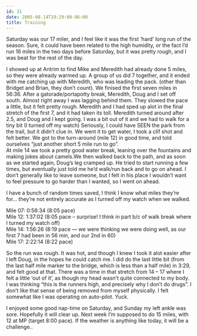 ```yaml
---
id: 31
date: 2005-08-14T19:29:00-06:00
title: Training
---
```

Saturday was our 17 miler, and I feel like it was the first &#8216;hard&#8217; long run of the season. Sure, it could have been related to the high humidity, or the fact I&#8217;d run 16 miles in the two days before Saturday, but it was pretty rough, and I was beat for the rest of the day.

I showed up at Antrim to find Mike and Meredith had already done 5 miles, so they were already warmed up. A group of us did 7 together, and it ended with me catching up with Meredith, who was leading the pack. (other than Bridget and Brian, they don&#8217;t count). We finised the first seven miles in 56:36. After a gatorade/portapotty break, Meredith, Doug and I set off south. Almost right away I was lagging behind them. They slowed the pace a little, but it felt pretty rough. Meredith and I had sped up alot in the final stretch of the first 7, and it had taken its toll. Meredith turned around after 2.5, and Doug and I kept going. I was a bit out of it and we had to walk for a tiny bit (I turned off my watch) Seriously, I could have SEEN the park from the trail, but it didn&#8217;t clue in. We went it to get water, I took a clif shot and felt better. We got to the turn-around (mile 12) in good time, and told ourselves &#8220;just another short 5 mile run to go&#8221;.  
At mile 14 we took a pretty good water break, leaning over the fountains and making jokes about camels.We then walked back to the path, and as soon as we started again, Doug&#8217;s leg cramped up. He tried to start running a few times, but eventually just told me he&#8217;d walk/run back and to go on ahead. I don&#8217;t generally like to leave someone, but I felt in his place I wouldn&#8217;t want to feel pressure to go harder than I wanted, so I went on ahead.

I have a bunch of random times saved, I think I know what miles they&#8217;re for&#8230; they&#8217;re not entirely accurate as I turned off my watch when we walked.

Mile 07: 0:56:34 (8:05 pace)  
Mile 12: 1:37:02 (8:05 pace &#8211; surprise! I think in part b/c of walk break where I turned my watch off)  
Mile 14: 1:56:26 (8:19 pace &#8212; we were thinking we were doing well, as our first 7 had been in 56 min, and our 2nd in 60)  
Mile 17: 2:22:14 (8:22 pace)

So the run was rough. It was hot, and though I knew I took it alot easier after I left Doug, in the hopes he could catch me. I did do the last little bit (from the last half mile marker to the bridge, which is less than a half mile) in 3:29, and felt good at that. There was a time in that stretch from 14 &#8211; 17 where I felt a little &#8216;out of it&#8217;, as though my head wasn&#8217;t quite connected to my body. I was thinking &#8220;this is the runners high, and precisely why I don&#8217;t do drugs&#8221;. I don&#8217;t like that sense of being removed from myself physically. I felt somewhat like I was operating on auto-pilot. Yuck.

I enjoyed some good nap-time on Saturday, and Sunday my left ankle was sore. Hopefully it will clear up. Next week I&#8217;m supposed to do 15 miles, with 12 at MP (target 8:00 pace). If the weather is anything like today, it will be a challenge..